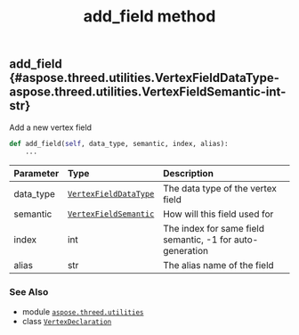 ﻿---
title: add_field method
second_title: Aspose.3D for Python via .NET API References
description: 
type: docs
weight: 20
url: /aspose.threed.utilities/vertexdeclaration/add_field/
is_root: false
---

## add_field {#aspose.threed.utilities.VertexFieldDataType-aspose.threed.utilities.VertexFieldSemantic-int-str}

Add a new vertex field



```python
def add_field(self, data_type, semantic, index, alias):
    ...
```


| Parameter | Type | Description |
| :- | :- | :- |
| data_type | [`VertexFieldDataType`](/3d/python-net/aspose.threed.utilities/vertexfielddatatype) | The data type of the vertex field |
| semantic | [`VertexFieldSemantic`](/3d/python-net/aspose.threed.utilities/vertexfieldsemantic) | How will this field used for |
| index | int | The index for same field semantic, -1 for auto-generation |
| alias | str | The alias name of the field |



### See Also
* module [`aspose.threed.utilities`](../../)
* class [`VertexDeclaration`](/3d/python-net/aspose.threed.utilities/vertexdeclaration)
